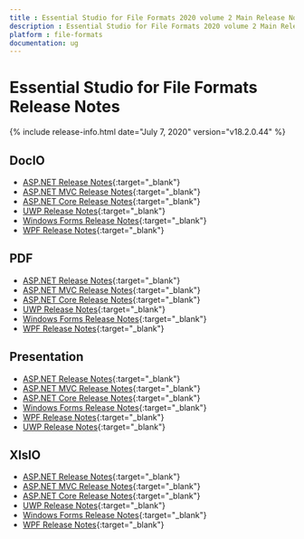 ```yaml
---
title : Essential Studio for File Formats 2020 volume 2 Main Release Notes  
description : Essential Studio for File Formats 2020 volume 2 Main Release Notes  
platform : file-formats
documentation: ug
---
```


# Essential Studio for File Formats  Release Notes  

{% include release-info.html date="July 7, 2020" version="v18.2.0.44" %} 

## DocIO

* [ASP.NET Release Notes](/aspnet/release-notes/v18.2.0.44#docio){:target="_blank"}
* [ASP.NET MVC Release Notes](/aspnetmvc/release-notes/v18.2.0.44#docio){:target="_blank"}
* [ASP.NET Core Release Notes](/aspnet-core/release-notes/v18.2.0.44#docio){:target="_blank"}
* [UWP Release Notes](/uwp/release-notes/v18.2.0.44#docio){:target="_blank"}
* [Windows Forms Release Notes](/windowsforms/release-notes/v18.2.0.44#docio){:target="_blank"}
* [WPF Release Notes](/wpf/release-notes/v18.2.0.44#docio){:target="_blank"}


## PDF

* [ASP.NET Release Notes](/aspnet/release-notes/v18.2.0.44#pdf){:target="_blank"}
* [ASP.NET MVC Release Notes](/aspnetmvc/release-notes/v18.2.0.44#pdf){:target="_blank"}
* [ASP.NET Core Release Notes](/aspnet-core/release-notes/v18.2.0.44#pdf){:target="_blank"}
* [UWP Release Notes](/uwp/release-notes/v18.2.0.44#pdf){:target="_blank"}
* [Windows Forms Release Notes](/windowsforms/release-notes/v18.2.0.44#pdf){:target="_blank"}
* [WPF Release Notes](/wpf/release-notes/v18.2.0.44#pdf){:target="_blank"}


## Presentation

* [ASP.NET Release Notes](/aspnet/release-notes/v18.2.0.44#presentation){:target="_blank"}
* [ASP.NET MVC Release Notes](/aspnetmvc/release-notes/v18.2.0.44#presentation){:target="_blank"}
* [ASP.NET Core Release Notes](/aspnet-core/release-notes/v18.2.0.44#presentation){:target="_blank"}
* [Windows Forms Release Notes](/windowsforms/release-notes/v18.2.0.44#presentation){:target="_blank"}
* [WPF Release Notes](/wpf/release-notes/v18.2.0.44#presentation){:target="_blank"}
* [UWP Release Notes](/uwp/release-notes/v18.2.0.44#presentation){:target="_blank"}


## XlsIO

* [ASP.NET Release Notes](/aspnet/release-notes/v18.2.0.44#xlsio){:target="_blank"}
* [ASP.NET MVC Release Notes](/aspnetmvc/release-notes/v18.2.0.44#xlsio){:target="_blank"}
* [ASP.NET Core Release Notes](/aspnet-core/release-notes/v18.2.0.44#xlsio){:target="_blank"}
* [UWP Release Notes](/uwp/release-notes/v18.2.0.44#xlsio){:target="_blank"}
* [Windows Forms Release Notes](/windowsforms/release-notes/v18.2.0.44#xlsio){:target="_blank"}
* [WPF Release Notes](/wpf/release-notes/v18.2.0.44#xlsio){:target="_blank"}